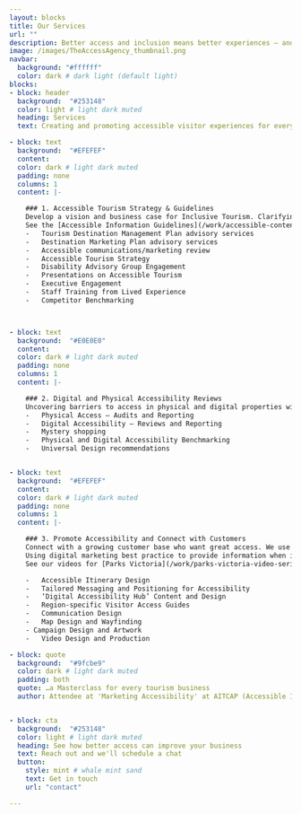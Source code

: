 ```yaml
---
layout: blocks
title: Our Services
url: ""
description: Better access and inclusion means better experiences – and that means more visitors
image: /images/TheAccessAgency_thumbnail.png
navbar:
  background: "#ffffff"
  color: dark # dark light (default light)
blocks:
- block: header
  background:  "#253148"
  color: light # light dark muted
  heading: Services
  text: Creating and promoting accessible visitor experiences for everyone

- block: text
  background:  "#EFEFEF"
  content:
  color: dark # light dark muted
  padding: none
  columns: 1
  content: |-

    ### 1. Accessible Tourism Strategy & Guidelines
    Develop a vision and business case for Inclusive Tourism. Clarifying opportunities and enabling people to service the sector with defined objectives.
    See the [Accessible Information Guidelines](/work/accessible-content-guidelines "Link to Accessible Information Guidelines") we created for Queensland Government or the [Communications and Campaign work](/work/mornington-peninsula-grants-for-accessibility "Link to our work with Mornington Peninsula Shire") we did with Mornington Peninsula Shire.
    -	Tourism Destination Management Plan advisory services
    -	Destination Marketing Plan advisory services
    -	Accessible communications/marketing review
    -	Accessible Tourism Strategy
    -	Disability Advisory Group Engagement
    -	Presentations on Accessible Tourism
    -	Executive Engagement
    -	Staff Training from Lived Experience
    -	Competitor Benchmarking



- block: text
  background:  "#E0E0E0"
  content:
  color: dark # light dark muted
  padding: none
  columns: 1
  content: |-

    ### 2. Digital and Physical Accessibility Reviews
    Uncovering barriers to access in physical and digital properties with a qualified [Access Consultant.](/about-us "Link to About Us") We find solutions for existing barriers, review existing product and develop future inclusive experiences. [Talk to us](/contact "Link to contact us") about the digital accessibility review we did for Sovereign Hill or the Access review we undertook for Monty Hub.
    -	Physical Access – Audits and Reporting
    -	Digital Accessibility – Reviews and Reporting
    -	Mystery shopping
    -	Physical and Digital Accessibility Benchmarking
    -	Universal Design recommendations


- block: text
  background:  "#EFEFEF"
  content:
  color: dark # light dark muted
  padding: none
  columns: 1
  content: |-

    ### 3. Promote Accessibility and Connect with Customers
    Connect with a growing customer base who want great access. We use digital marketing best practice to provide information and materials when they’re needed – so visitors can visit easier and explore more.
    Using digital marketing best practice to provide information when its needed so visitors can visit with confidence and explore more.
    See our videos for [Parks Victoria](/work/parks-victoria-video-series "Link to our work for Parks Victoria") and [Ability Fest](/work/ability-fest "Link to our work for Visit Melbourne and AbilityFest")

    -	Accessible Itinerary Design
    -	Tailored Messaging and Positioning for Accessibility
    -	‘Digital Accessibility Hub’ Content and Design
    -	Region-specific Visitor Access Guides
    -	Communication Design
    -	Map Design and Wayfinding
    - Campaign Design and Artwork
    -	Video Design and Production

- block: quote
  background:  "#9fcbe9"
  color: dark # light dark muted
  padding: both
  quote: …a Masterclass for every tourism business
  author: Attendee at 'Marketing Accessibility' at AITCAP (Accessible Inclusive Conference)


- block: cta
  background:  "#253148"
  color: light # light dark muted
  heading: See how better access can improve your business
  text: Reach out and we'll schedule a chat
  button:
    style: mint # whale mint sand
    text: Get in touch
    url: "contact"

---
```

